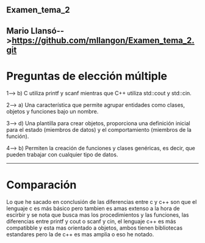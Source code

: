 ## Examen_tema_2
Mario Llansó-->https://github.com/mllangon/Examen_tema_2.git
------------------------------------------------------------
# Preguntas de elección múltiple
1--> b) C utiliza printf y scanf mientras que C++ utiliza std::cout y std::cin.

2--> a) Una característica que permite agrupar entidades como clases, objetos y funciones bajo un nombre.

3--> d) Una plantilla para crear objetos, proporciona una definición inicial para el estado (miembros de datos) y el comportamiento (miembros de la función).

4--> b) Permiten la creación de funciones y clases genéricas, es decir, que pueden trabajar con cualquier tipo de datos.

------------------------------------------------------------
# Comparación
Lo que he sacado en conclusión de las diferencias entre c y c++ son que el lenguaje c es más básico pero tambien es amas extenso a la hora de escirbir y se nota que busca mas los procedimientos y las funciones, las diferencias entre printf y cout o scanf y cin, el lenguaje c++ es más compatibble y esta mas orientado a objetos, ambos tienen bibliotecas estandares pero la de c++ es mas amplia o eso he notado.

